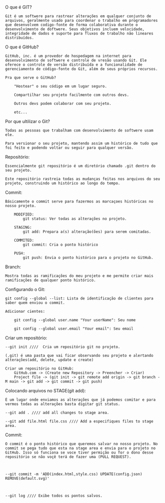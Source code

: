 O que é GIT?

    Git é um softwere para rastrear alterações em qualquer conjunto de arquivos, geralmente usado para coordenar o trabalho em programadores que desenvolvem codigo-fonte de forma colaborativa durante o desenvolvimento de doftwere. Seus objetivos incluem velocidade, integridade de dados e suporte para fluxos de trabalho não lineares distribuídos.

O que é GitHub?

    GitHub, inc. é um provedor de hospedagem na internet para desenvolvimento de softwere e controle de vresão usando Git. Ele oferece o controle de versão distribuída e a funcionalidade de gerenciamento de código-fonte do Git, além de seus próprios recursos.

    Pra que serve o GitHub?

        "Hostear" o seu código em um lugar seguro.

        Compartilhar seu projeto facilmente com outros devs.

        Outros devs podem colaborar com seu projeto.

        etc...

Por que ultilizar o Git?

    Todas as pessoas que trabalham com desenvolvimento de softwere usam ele.

    Para versionar o seu projeto, mantendo assim um histórico de tudo que foi feito e podendo voltar ou seguir para qualquer versão.

Repositório:

    Essencialmente git repositório é um diretório chamado .git dentro do seu projeto.

    Este repositório rastreia todas as mudanças feitas nos arquivos do seu projeto, construindo um histórico ao longo do tempo.

Commit:

    Básicamente o commit serve para fazermos as marcaçoes históricas no nosso projeto.

        MODIFIED:
            git status: Ver todas as alterações no projeto.

        STAGING:
            git add: Prepara a(s) alteração(ões) para serem comitadas.

        COMMITED:
            git commit: Cria o ponto histórico

        PUSH:
            git push: Envia o ponto histórico para o projeto no GitHub.

Branch:

    Mostra todas as ramificações do meu projeto e me permite criar mais ramificações de qualquer ponto histórico.

Configurando o Git:

    git config --global --list: Lista de identificação de clientes para saber quem enviou o commit.

    Adicionar cientes:

        git config --global user.name "Your userName": Seu nome

        git config --global user.email "Your email": Seu email

Criar um repositório:

    --git init ////  Cria um repositório git no projeto.

    (.git) é uma pasta que vai ficar observando seu projeto e alertando alterações(add, delete, update e create)

    Criar um repositório no GitHub:
        GitHub.com -> (Create new Repository -> Preencher -> Criar)
        Project file -> (git init -> git remote add origin -> git branch -M main -> git add -> git commit -> git push)

Colocando arquivos no STAGE(git add):

    É um lugar onde enviamos as alterações que já podemos comitar e para vermos todas as alterações basta digitar git status.

    --git add . //// add all changes to stage area.

    --git add file.html file.css //// Add a especifiques files to stage area.

Commit:

    O commit é o ponto histórico que queremos salvar no nosso projeto. No commit se pega tudo que esta na stage area e envia para o projeto no GitHub. Isso só funciona se voce tiver permição ou for o dono desse repositório se não voçê terá de fazer uma (PULL REQUEST).



    --git commit -m 'ADD(index.html,style.css) UPDATE(config.json) REMOVE(default.svg)'



    --git log //// Exibe todos os pontos salvos.
